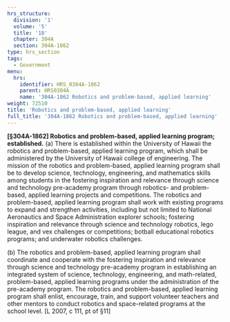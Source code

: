 ```yaml
---
hrs_structure:
  division: '1'
  volume: '5'
  title: '18'
  chapter: 304A
  section: 304A-1862
type: hrs_section
tags:
  - Government
menu:
  hrs:
    identifier: HRS_0304A-1862
    parent: HRS0304A
    name: '304A-1862 Robotics and problem-based, applied learning'
weight: 72510
title: 'Robotics and problem-based, applied learning'
full_title: '304A-1862 Robotics and problem-based, applied learning'
---
```

**[§304A-1862] Robotics and problem-based, applied learning program; established.** (a) There is established within the University of Hawaii the robotics and problem-based, applied learning program, which shall be administered by the University of Hawaii college of engineering. The mission of the robotics and problem-based, applied learning program shall be to develop science, technology, engineering, and mathematics skills among students in the fostering inspiration and relevance through science and technology pre-academy program through robotics- and problem-based, applied learning projects and competitions. The robotics and problem-based, applied learning program shall work with existing programs to expand and strengthen activities, including but not limited to National Aeronautics and Space Administration explorer schools; fostering inspiration and relevance through science and technology robotics, lego league, and vex challenges or competitions; botball educational robotics programs; and underwater robotics challenges.

(b) The robotics and problem-based, applied learning program shall coordinate and cooperate with the fostering inspiration and relevance through science and technology pre-academy program in establishing an integrated system of science, technology, engineering, and math-related, problem-based, applied learning programs under the administration of the pre-academy program. The robotics and problem-based, applied learning program shall enlist, encourage, train, and support volunteer teachers and other mentors to conduct robotics and space-related programs at the school level. [L 2007, c 111, pt of §11]